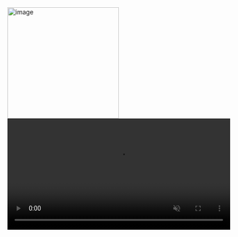 
<img height="250" alt="image" src="https://github.com/user-attachments/assets/bbbdf0a6-1a59-41d5-b3bd-f7038a287fc2" />
<video height="250" controls autoplay loop muted>
  <source src="https://github.com/user-attachments/assets/03f1aeee-d0c5-4c62-9fb4-025b5fe6743c" type="video/mp4">

</video>







